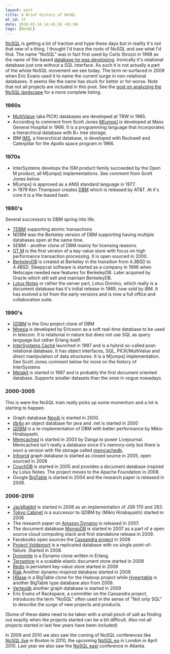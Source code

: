 ```yaml
--- 
layout: post
title: A Brief History of NoSQL
mt_id: 27
date: 2010-03-16 14:45:16 +01:00
tags: [NoSQL]
---
```

[NoSQL](http://en.wikipedia.org/wiki/NoSQL) is getting a lot of traction and hype these days but in reality it's not that new of a thing. I thought I'd trace the roots of NoSQL and see what I'd find. The name "NoSQL" was in fact first used by Carlo Strozzi in 1998 as the name of file-based [database he was developing](http://www.strozzi.it/cgi-bin/CSA/tw7/I/en_US/nosql/Home%20Page). Ironically it's relational database just one without a SQL interface. As such it is not actually a part of the whole NoSQL movement we see today. The term re-surfaced in 2009 when Eric Evans used it to name the current surge in non-relational databases. It seems like the name has stuck for better or for worse. Note that not all projects are included in this post. See the [post on analyzing the NoSQL landscape](http://blog.knuthaugen.no/2010/03/the-nosql-landscape.html) for a more complete listing.

### 1960s

* [MultiValue](http://en.wikipedia.org/wiki/MultiValue) (aka PICK) databases are developed at TRW in 1965.
* According to comment from Scott Jones [M[umps]](http://en.wikipedia.org/wiki/MUMPS) is developed at Mass General Hospital in 1966. It is a programming language that incorporates a hierarchical database with B+ tree storage.
* IBM [IMS](http://en.wikipedia.org/wiki/IBM_Information_Management_System), a hierarchical database, is developed with Rockwell and Caterpillar for the Apollo space program in 1966.

### 1970s

* InterSystems develops the ISM product family succeeded by the Open M product, all M[umps] implementations. See comment from Scott Jones below.
* M[umps] is approved as a ANSI standard language in 1977.
* in 1979 Ken Thompson creates [DBM](http://en.wikipedia.org/wiki/Dbm) which is released by AT&T. At it's core it is a file-based hash. 


### 1980's

Several successors to DBM spring into life.
 
* [TDBM](http://tdbm.dss.ca/) supporting atomic transactions
* NDBM was the Berkeley version of DBM supporting having multiple databases open at the same time.
* SDBM - another clone of DBM mainly for licensing reasons.
* [GT.M](http://en.wikipedia.org/wiki/GT.M) is the first version of a key-value store with focus on high performance transaction processing. It is open sourced in 2000.
* [BerkeleyDB](http://en.wikipedia.org/wiki/Berkeley_DB) is created at Berkeley in the transition from 4.3BSD to 4.4BSD. Sleepycat software is started as a company in 1996 when Netscape needed new features for BerkeleyDB. Later acquired by Oracle which still sell and maintain BerkeleyDB. 
* [Lotus Notes](http://www-01.ibm.com/software/lotus/) or rather the server part, Lotus Domino, which really is a document database has it's initial release in 1989, now sold by IBM. It has evolved a lot from the early versions and is now a full office and collaboration suite. 

### 1990's

* [GDBM](http://www.vivtek.com/gdbm/) is the Gnu project clone of DBM
* [Mnesia](http://en.wikipedia.org/wiki/Mnesia) is developed by Ericsson as a soft real-time database to be used in telecom. It is relational in nature but does not use SQL as query language but rather Erlang itself.  
* [InterSystems Caché](http://www.intersystems.com/) launched in 1997  and is a hybrid so-called post-relational database. It has object interfaces, SQL, PICK/MultiValue and direct manipulation of data structures. It is a M[umps] implementation. See Scott Jones comment below for more on the history of InterSystems
* [Metakit](http://en.wikipedia.org/wiki/Metakit) is started in 1997 and is probably the first document oriented database. Supports smaller datasets than the ones in vogue nowadays.

### 2000-2005

This is were the NoSQL train really picks up some momentum and a lot is starting to happen. 

* Graph database [Neo4j](http://neo4j.org/) is started in 2000.
* [db4o](http://www.db4o.com/) an object database for java and .net is started in 2000
* [QDBM](http://qdbm.sourceforge.net/) is a re-implementation of DBM with better performance by Mikio Hirabayashi.
* [Memcached](http://memcached.org/) is started in 2003 by Danga to power Livejournal. Memcached isn't really a database since it's memory-only but there is soon a version with file storage called [memcachedb](http://memcachedb.org/).
* [Infogrid](http://infogrid.org) graph database is started as closed source in 2005, open sourced in 2008
* [CouchDB](http://couchdb.apache.org/) is started in 2005 and provides a document database inspired by Lotus Notes. The project moves to the Apache Foundation in 2008.
* Google [BigTable](http://en.wikipedia.org/wiki/BigTable) is started in 2004 and the research paper is released in 2006.

### 2006-2010

*  [JackRabbit](http://jackrabbit.apache.org/) is started in 2006 as an implementation of JSR 170 and 283.
* [Tokyo Cabinet](http://1978th.net/tokyocabinet/) is a successor to QDBM by (Mikio Hirabayashi) started in 2006
* The research paper on [Amazon Dynamo](http://www.allthingsdistributed.com/2007/10/amazons_dynamo.html)  is released in 2007. 
* The document database [MongoDB](http://www.mongodb.org/display/DOCS/Home) is started in 2007 as a part of a open source cloud computing stack and first standalone release in 2009.
* Facebooks open sources the [Cassandra project](http://cassandra.apache.org/) in 2008
* [Project Voldemort](http://project-voldemort.com/) is a replicated database with no single point-of-failure. Started in 2008.
* [Dynomite](http://github.com/cliffmoon/dynomite) is a Dynamo clone written in Erlang.
* [Terrastore](http://code.google.com/p/terrastore/) is a scalable elastic document store started in 2009
* [Redis](http://code.google.com/p/redis/) is persistent key-value store started in 2009
* [Riak](http://riak.basho.com/) Another dynamo-inspired database started in 2009.
* [HBase](http://wiki.apache.org/hadoop/Hbase) is a BigTable clone for the Hadoop project while [Hypertable](http://hypertable.org/) is another BigTable type database also from 2009.
* [Vertexdb](http://github.com/stevedekorte/vertexdb) another graph database is started in 2009
* Eric Evans of Rackspace, a committer on the Cassandra project, introduces the term "NoSQL" often used in the sense of "Not only SQL" to describe the surge of new projects and products. 

(Some of these dates need to be taken with a small pinch of salt as finding out exactly when the projects started can be a bit difficult. Also not all projects started in last few years have been included)

In 2009 and 2010 we also saw the coming of NoSQL conferences like [NoSQL live](http://www.10gen.com/events) in Boston in 2010, the upcoming [NoSQL eu](http://nosqleu.com/) in London in April 2010. Last year we also saw the [NoSQL east](https://nosqleast.com/2009/#location) conference in Atlanta. 
